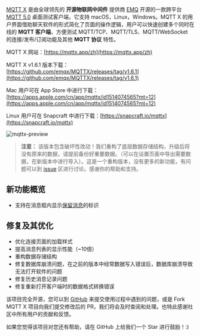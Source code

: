 [MQTT X](https://mqttx.app/zh) 是由全球领先的 **开源物联网中间件** 提供商 [EMQ](https://www.emqx.com/zh) 开源的一款跨平台 [MQTT 5.0](https://www.emqx.com/zh/mqtt/mqtt5) 桌面测试客户端，它支持 macOS，Linux，Windows。MQTT X 的用户界面借助聊天软件的形式简化了页面的操作逻辑，用户可以快速创建多个同时在线的 **MQTT 客户端**，方便测试 MQTT/TCP、MQTT/TLS、MQTT/WebSocket  的连接/发布/订阅功能及其他 **MQTT 协议** 特性。

MQTT X 网站：[https://mqttx.app/zh](https://mqttx.app/zh)

MQTT X v1.6.1 版本下载：[https://github.com/emqx/MQTTX/releases/tag/v1.6.1](https://github.com/emqx/MQTTX/releases/tag/v1.6.1)

Mac 用户可在 App Store 中进行下载：[https://apps.apple.com/cn/app/mqttx/id1514074565?mt=12](https://apps.apple.com/cn/app/mqttx/id1514074565?mt=12)

Linux 用户可在 Snapcraft 中进行下载：[https://snapcraft.io/mqttx](https://snapcraft.io/mqttx)

![mqttx-preview](https://static.emqx.net/images/9c1ad0d3e678954b67dce923087c7a7a.png)

> **注意：** 该版本包含破坏性改动！我们重构了底层数据存储结构，升级后将没有原来的数据，请提前备份好重要数据。（可以在设置页面中导出需要数据，在新版本中进行导入）。这是一个重构版本，没有更多的新功能，有问题可以到 [issue](https://github.com/emqx/MQTTX/issues?q=is%3Aissue+is%3Aopen+sort%3Aupdated-desc) 区进行讨论。感谢你的帮助和支持。


## 新功能概览

- 支持在消息框内显示[保留消息](https://www.emqx.com/zh/blog/message-retention-and-message-expiration-interval-of-emqx-mqtt5-broker)的标识

## 修复及其优化

- 优化连接页面的加载样式
- 提高消息列表的显示性能（~10倍）
- 重构数据存储结构
- 修复数据库崩溃问题，在之前的版本中经常数据写入错误后，数据库崩溃导致无法打开软件的问题
- 修复历史消息记录问题
- 修复重新打开客户端时的数据格式转换错误

该项目完全开源，您可以到 [GitHub](https://github.com/emqx/MQTTX/issues?q=is%3Aissue+is%3Aopen+sort%3Aupdated-desc) 来提交使用过程中遇到的问题，或是 Fork MQTT X 项目向我们提交修改后的 PR，我们将会及时查阅和处理。也特此感谢社区中所有用户的贡献和反馈。

如果您觉得该项目对您还有帮助，请在 GitHub 上给我们一个 Star 进行鼓励！:)
